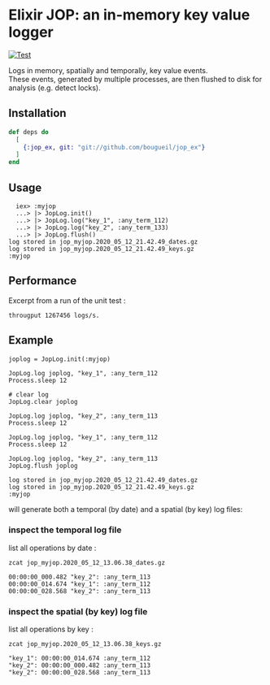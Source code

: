 # Elixir JOP: an in-memory key value logger
[![Test](https://github.com/bougueil/jop_ex/actions/workflows/ci.yml/badge.svg)](https://github.com/bougueil/jop_ex/actions/workflows/ci.yml)

Logs in memory, spatially and temporally, key value events.<br>
These events, generated by multiple processes, are then flushed to disk for analysis (e.g. detect locks).


## Installation


```elixir
def deps do
  [
    {:jop_ex, git: "git://github.com/bougueil/jop_ex"}
  ]
end
```

## Usage
```
  iex> :myjop
  ...> |> JopLog.init()
  ...> |> JopLog.log("key_1", :any_term_112)
  ...> |> JopLog.log("key_2", :any_term_133)
  ...> |> JopLog.flush()
log stored in jop_myjop.2020_05_12_21.42.49_dates.gz
log stored in jop_myjop.2020_05_12_21.42.49_keys.gz
:myjop
```

## Performance
Excerpt from a run of the unit test :
```
througput 1267456 logs/s.
```

## Example
```
joplog = JopLog.init(:myjop)

JopLog.log joplog, "key_1", :any_term_112
Process.sleep 12

# clear log
JopLog.clear joplog

JopLog.log joplog, "key_2", :any_term_113
Process.sleep 12

JopLog.log joplog, "key_1", :any_term_112
Process.sleep 12

JopLog.log joplog, "key_2", :any_term_113
JopLog.flush joplog

log stored in jop_myjop.2020_05_12_21.42.49_dates.gz
log stored in jop_myjop.2020_05_12_21.42.49_keys.gz
:myjop
```
will generate both a temporal (by date) and a spatial (by key) log files:

### inspect the temporal log file
list all operations by date :

```
zcat jop_myjop.2020_05_12_13.06.38_dates.gz

00:00:00_000.482 "key_2": :any_term_113
00:00:00_014.674 "key_1": :any_term_112
00:00:00_028.568 "key_2": :any_term_113

```

### inspect the spatial (by key) log file
list all operations by key :

```
zcat jop_myjop.2020_05_12_13.06.38_keys.gz

"key_1": 00:00:00_014.674 :any_term_112
"key_2": 00:00:00_000.482 :any_term_113
"key_2": 00:00:00_028.568 :any_term_113
```
